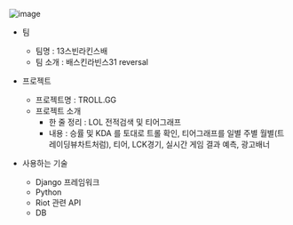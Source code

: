 ![image](https://github.com/JungM1nn/grouppjoect_trollgg/assets/145819841/03ca4714-2ae5-4fc0-822f-5e2804b9ede8)

- 팀
    - 팀명 : 13스빈라킨스배
    - 팀 소개 : 배스킨라빈스31 reversal
- 프로젝트
    - 프로젝트명 : TROLL.GG
    - 프로젝트 소개
        - 한 줄 정리 : LOL 전적검색 및 티어그래프
        - 내용 : 승률 및 KDA 를 토대로 트롤 확인, 티어그래프를 일별 주별 월별(트레이딩뷰차트처럼), 티어, LCK경기, 실시간   게임 결과 예측, 광고배너
     
- 사용하는 기술
    - Django 프레임워크
    - Python
    - Riot 관련 API
    - DB

